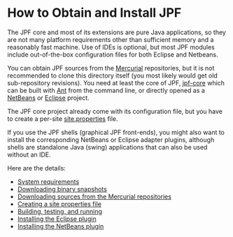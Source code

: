 # How to Obtain and Install JPF #

The JPF core and most of its extensions are pure Java applications, so they are not many platform requirements other than sufficient memory and a reasonably fast machine. Use of IDEs is optional, but most JPF modules include out-of-the-box configuration files for both Eclipse and Netbeans.

You can obtain JPF sources from the [Mercurial](http://mercurial.selenic.com/wiki/) repositories, but it is not recommended to clone this directory itself (you most likely would get old sub-repository revisions). You need at least the core of JPF, [jpf-core](../jpf-core/index) which can be built with [Ant](http://ant.apache.org) from the command line, or directly opened as a [NetBeans](http://www.netbeans.org) or [Eclipse](http://www.eclipse.org) project.

The JPF core project already come with its configuration file, but you have to create a per-site [site.properties](site-properties) file.

If you use the JPF shells (graphical JPF front-ends), you might also want to install the corresponding NetBeans or Eclipse adapter plugins, although shells are standalone Java (swing) applications that can also be used without an IDE.

Here are the details:

  - [System requirements](requirements)
  - [Downloading binary snapshots](snapshot)
  - [Downloading sources from the Mercurial repositories](repositories)
  - [Creating a site properties file](site-properties)
  - [Building, testing, and running](build)
  - [Installing the Eclipse plugin](eclipse-plugin)
  - [Installing the NetBeans plugin](netbeans-plugin)